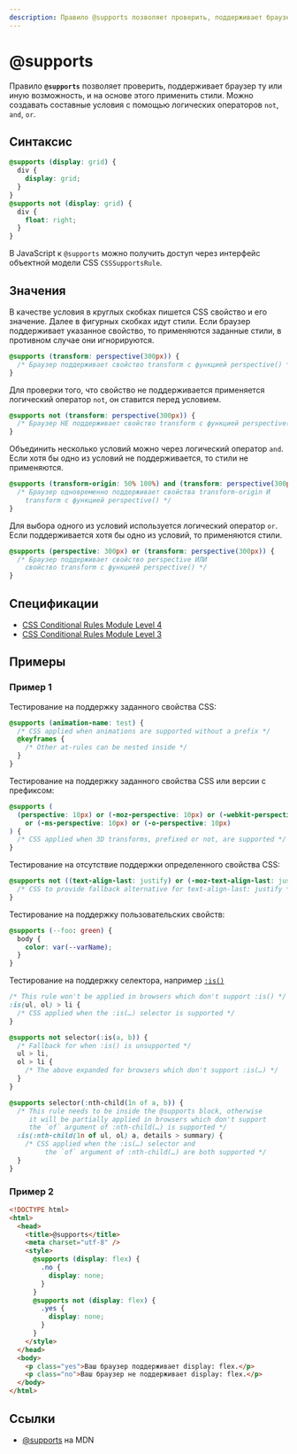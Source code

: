 ```yaml
---
description: Правило @supports позволяет проверить, поддерживает браузер ту или иную возможность, и на основе этого применить стили
---
```


# @supports

Правило **`@supports`** позволяет проверить, поддерживает браузер ту или иную возможность, и на основе этого применить стили. Можно создавать составные условия с помощью логических операторов `not`, `and`, `or`.

## Синтаксис

```css
@supports (display: grid) {
  div {
    display: grid;
  }
}
@supports not (display: grid) {
  div {
    float: right;
  }
}
```

В JavaScript к `@supports` можно получить доступ через интерфейс объектной модели CSS `CSSSupportsRule`.

## Значения

В качестве условия в круглых скобках пишется CSS свойство и его значение. Далее в фигурных скобках идут стили. Если браузер поддерживает указанное свойство, то применяются заданные стили, в противном случае они игнорируются.

```css
@supports (transform: perspective(300px)) {
  /* Браузер поддерживает свойство transform с функцией perspective() */
}
```

Для проверки того, что свойство не поддерживается применяется логический оператор `not`, он ставится перед условием.

```css
@supports not (transform: perspective(300px)) {
  /* Браузер НЕ поддерживает свойство transform с функцией perspective() */
}
```

Объединить несколько условий можно через логический оператор `and`. Если хотя бы одно из условий не поддерживается, то стили не применяются.

```css
@supports (transform-origin: 50% 100%) and (transform: perspective(300px)) {
  /* Браузер одновременно поддерживает свойства transform-origin И
	transform с функцией perspective() */
}
```

Для выбора одного из условий используется логический оператор `or`. Если поддерживается хотя бы одно из условий, то применяются стили.

```css
@supports (perspective: 300px) or (transform: perspective(300px)) {
  /* Браузер поддерживает свойство perspective ИЛИ
	свойство transform с функцией perspective() */
}
```

## Спецификации

- [CSS Conditional Rules Module Level 4](https://drafts.csswg.org/css-conditional-4/#at-supports)
- [CSS Conditional Rules Module Level 3](https://drafts.csswg.org/css-conditional-3/#at-supports)

## Примеры

### Пример 1

Тестирование на поддержку заданного свойства CSS:

```css
@supports (animation-name: test) {
  /* CSS applied when animations are supported without a prefix */
  @keyframes {
    /* Other at-rules can be nested inside */
  }
}
```

Тестирование на поддержку заданного свойства CSS или версии с префиксом:

```css
@supports (
  (perspective: 10px) or (-moz-perspective: 10px) or (-webkit-perspective: 10px)
    or (-ms-perspective: 10px) or (-o-perspective: 10px)
) {
  /* CSS applied when 3D transforms, prefixed or not, are supported */
}
```

Тестирование на отсутствие поддержки определенного свойства CSS:

```css
@supports not ((text-align-last: justify) or (-moz-text-align-last: justify)) {
  /* CSS to provide fallback alternative for text-align-last: justify */
}
```

Тестирование на поддержку пользовательских свойств:

```css
@supports (--foo: green) {
  body {
    color: var(--varName);
  }
}
```

<!-- prettier-ignore -->
Тестирование на поддержку селектора, например [`:is()`](is.md)

<!-- prettier-ignore -->
```css
/* This rule won't be applied in browsers which don't support :is() */
:is(ul, ol) > li {
  /* CSS applied when the :is(…) selector is supported */
}

@supports not selector(:is(a, b)) {
  /* Fallback for when :is() is unsupported */
  ul > li,
  ol > li {
    /* The above expanded for browsers which don't support :is(…) */
  }
}

@supports selector(:nth-child(1n of a, b)) {
  /* This rule needs to be inside the @supports block, otherwise
     it will be partially applied in browsers which don't support
     the `of` argument of :nth-child(…) is supported */
  :is(:nth-child(1n of ul, ol) a, details > summary) {
    /* CSS applied when the :is(…) selector and
         the `of` argument of :nth-child(…) are both supported */
  }
}
```

### Пример 2

```html
<!DOCTYPE html>
<html>
  <head>
    <title>@supports</title>
    <meta charset="utf-8" />
    <style>
      @supports (display: flex) {
        .no {
          display: none;
        }
      }
      @supports not (display: flex) {
        .yes {
          display: none;
        }
      }
    </style>
  </head>
  <body>
    <p class="yes">Ваш браузер поддерживает display: flex.</p>
    <p class="no">Ваш браузер не поддерживает display: flex.</p>
  </body>
</html>
```

## Ссылки

- [@supports](https://developer.mozilla.org/en-US/docs/Web/CSS/@supports) на MDN
